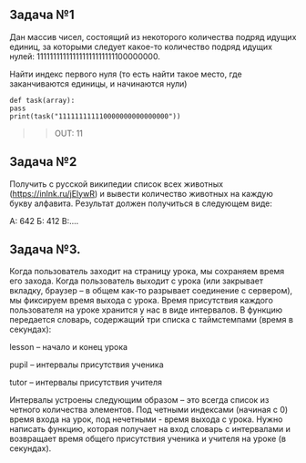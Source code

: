 ## Задача №1
Дан массив чисел, состоящий из некоторого количества подряд идущих единиц, за
которыми следует какое-то количество подряд идущих нулей: 111111111111111111111111100000000.

Найти индекс первого нуля (то есть найти такое место, где заканчиваются единицы, и
начинаются нули)
```python3
def task(array):
pass
print(task("111111111110000000000000000"))
```
>> OUT: 11

## Задача №2
Получить с русской википедии список всех животных (https://inlnk.ru/jElywR) и вывести
количество животных на каждую букву алфавита. Результат должен получиться в следующем
виде:

А: 642
Б: 412
В:....

## Задача №3.
Когда пользователь заходит на страницу урока, мы сохраняем время его захода. Когда
пользователь выходит с урока (или закрывает вкладку, браузер – в общем как-то разрывает
соединение с сервером), мы фиксируем время выхода с урока. Время присутствия каждого
пользователя на уроке хранится у нас в виде интервалов. В функцию передается словарь,
содержащий три списка с таймстемпами (время в секундах):

lesson – начало и конец урока

pupil – интервалы присутствия ученика

tutor – интервалы присутствия учителя

Интервалы устроены следующим образом – это всегда список из четного количества
элементов. Под четными индексами (начиная с 0) время входа на урок, под нечетными - время
выхода с урока.
Нужно написать функцию, которая получает на вход словарь с интервалами и возвращает
время общего присутствия ученика и учителя на уроке (в секундах).
